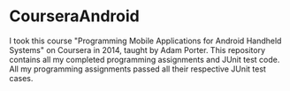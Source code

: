 CourseraAndroid
===============

I took this course "Programming Mobile Applications for Android Handheld Systems" on Coursera in 2014, taught by Adam Porter. This repository contains all my completed programming assignments and JUnit test code. All my programming assignments passed all their respective JUnit test cases.
